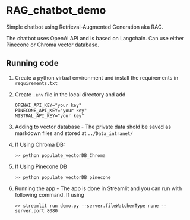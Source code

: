 # RAG_chatbot_demo
Simple chatbot using Retrieval-Augmented Generation aka RAG.

The chatbot uses OpenAI API and is based on Langchain. Can use either Pinecone or Chroma vector database.

## Running code
1. Create a python virtual environment and install the requirements in `requirements.txt`
2. Create `.env` file in the local directory and add
   ```
   OPENAI_API_KEY="your key"
   PINECONE_API_KEY="your key"
   MISTRAL_API_KEY="your key"
   ```
3. Adding to vector database - The private data shold be saved as markdown files and stored at `../Data_intranet/`
4. If Using Chroma DB:
    ```
    >> python populate_vectorDB_Chroma
    ```

5. If Using Pinecone DB
    ```
    >> python populate_vectorDB_pinecone
    ```

7. Running the app - The app is done in Streamlit and you can run with following command. If using 
    ```
    >> streamlit run demo.py --server.fileWatcherType none --server.port 8080
    ```


